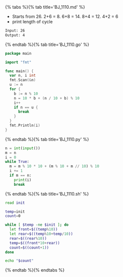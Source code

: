 {% tabs %}{% tab title='BJ_1110.md' %}

* Starts from 26. 2+6 = 8. 6+8 = 14. 8+4 = 12. 4+2 = 6
* print length of cycle

```txt
Input: 26
Output: 4
```

{% endtab %}{% tab title='BJ_1110.go' %}

```go
package main

import "fmt"

func main() {
  var n, i int
  fmt.Scan(&n)
  u := n
  for {
    b := n % 10
    n = 10 * b + (n / 10 + b) % 10
    i++
    if n == u {
      break
    }
  }
  fmt.Println(i)
}
```

{% endtab %}{% tab title='BJ_1110.py' %}

```py
n = int(input())
m = n
i = 0
while True:
  m = m % 10 * 10 + (m % 10 + m // 10) % 10
  i += 1
  if m == n:
    print(i)
    break
```

{% endtab %}{% tab title='BJ_1110.sh' %}

```sh
read init

temp=init
count=0

while [ $temp -ne $init ]; do
  let front=$((temp%10))
  let rear=$((temp%10+temp/10))
  rear=$((rear%10))
  temp=$((front*10+rear))
  count=$((count+1))
done

echo "$count"
```

{% endtab %}{% endtabs %}
